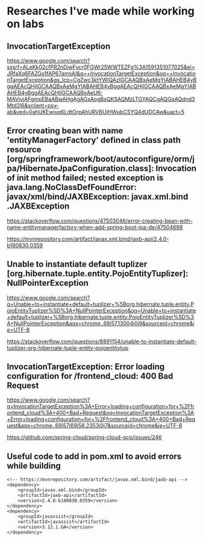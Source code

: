 # Researches I've made while working on labs

## InvocationTargetException

https://www.google.com/search?sxsrf=ALeKk02cfPR2nDiwFycr0FGWr25WWTEZFg%3A1591351077025&ei=JRfaXq6FAZGo1fAP67amsAI&q=+InvocationTargetException&oq=+InvocationTargetException&gs_lcp=CgZwc3ktYWIQAzIGCAAQBxAeMgYIABAHEB4yBggAEAcQHjIGCAAQBxAeMgYIABAHEB4yBggAEAcQHjIGCAAQBxAeMgYIABAHEB4yBggAEAcQHjIGCAAQBxAeUK-MAVivjAFgmpEBaABwAHgAgAGxAogBsQKSAQMzLTGYAQCgAQGqAQdnd3Mtd2l6&sclient=psy-ab&ved=0ahUKEwjuq6LdtOrpAhURVBUIHWubCSYQ4dUDCAw&uact=5

## Error creating bean with name 'entityManagerFactory' defined in class path resource [org/springframework/boot/autoconfigure/orm/j pa/HibernateJpaConfiguration.class]: Invocation of init method failed; nested exception is java.lang.NoClassDefFoundError: javax/xml/bind/JAXBException: javax.xml.bind .JAXBException

https://stackoverflow.com/questions/47503046/error-creating-bean-with-name-entitymanagerfactory-when-add-spring-boot-jpa-de/47504698

https://mvnrepository.com/artifact/javax.xml.bind/jaxb-api/2.4.0-b180830.0359

## Unable to instantiate default tuplizer [org.hibernate.tuple.entity.PojoEntityTuplizer]: NullPointerException

https://www.google.com/search?q=Unable+to+instantiate+default+tuplizer+%5Borg.hibernate.tuple.entity.PojoEntityTuplizer%5D%3A+NullPointerException&oq=Unable+to+instantiate+default+tuplizer+%5Borg.hibernate.tuple.entity.PojoEntityTuplizer%5D%3A+NullPointerException&aqs=chrome..69i57.13004j0j9&sourceid=chrome&ie=UTF-8

https://stackoverflow.com/questions/8891154/unable-to-instantiate-default-tuplizer-org-hibernate-tuple-entity-pojoentitytup

## InvocationTargetException: Error loading configuration for /frontend_cloud: 400 Bad Request

https://www.google.com/search?q=InvocationTargetException%3A+Error+loading+configuration+for+%2Ffrontend_cloud%3A+400+Bad+Request&oq=InvocationTargetException%3A+Error+loading+configuration+for+%2Ffrontend_cloud%3A+400+Bad+Request&aqs=chrome..69i57j69i58.2353j0j7&sourceid=chrome&ie=UTF-8

https://github.com/spring-cloud/spring-cloud-gcp/issues/246

## Useful code to add in pom.xml to avoid errors while building

```
<!-- https://mvnrepository.com/artifact/javax.xml.bind/jaxb-api -->
<dependency>
    <groupId>javax.xml.bind</groupId>
    <artifactId>jaxb-api</artifactId>
    <version>2.4.0-b180830.0359</version>
</dependency>
<dependency>
    <groupId>javassist</groupId>
    <artifactId>javassist</artifactId>
    <version>3.12.1.GA</version>
</dependency> 
```
